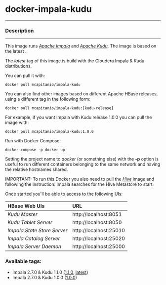 # **docker-impala-kudu**
___

### Description
___

This image runs [*Apache Impala*](https://impala.incubator.apache.org/) and [*Apache Kudu*](https://kudu.apache.org/). The image is based on the latest .

The *latest* tag of this image is build with the Cloudera Impala & Kudu distributions.

You can pull it with:

    docker pull mcapitanio/impala-kudu


You can also find other images based on different Apache HBase releases, using a different tag in the following form:

    docker pull mcapitanio/impala-kudu:[kudu-release]


For example, if you want Impala with Kudu release 1.0.0 you can pull the image with:

    docker pull mcapitanio/impala-kudu:1.0.0

Run with Docker Compose:

    docker-compose -p docker up

Setting the project name to *docker* (or something else) with the **-p** option is useful to run different containers belonging to the same network and having the relative hostnames shared.

IMPORTANT: To run this Docker you also need to pull the [*Hive*](https://hub.docker.com/r/mcapitanio/hive/) image and following the instruction: Impala searches for the Hive Metastore to start.

Once started you'll be able to access to the following UIs:

| **HBase Web UIs**           |**URL**                    |
|:----------------------------|:--------------------------|
| *Kudu Master*               | http://localhost:8051     |
| *Kudu Tablet Server*        | http://localhost:8050     |
| *Impala State Store Server* | http://localhost:25010    |
| *Impala Catalog Server*     | http://localhost:25020    |
| *Impala Server Daemon*      | http://localhost:25000    |

### Available tags:

- Impala 2.7.0 & Kudu 1.1.0 ([1.1.0](https://github.com/mcapitanio/docker-impala-kudu/blob/1.1.0/Dockerfile), [latest](https://github.com/mcapitanio/docker-impala-kudu/blob/latest/Dockerfile))
- Impala 2.7.0 & Kudu 1.0.0 ([1.0.0](https://github.com/mcapitanio/docker-impala-kudu/blob/1.0.0/Dockerfile))
